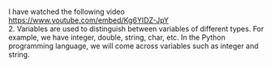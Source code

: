 I have watched the following video <br />
https://www.youtube.com/embed/Kg6YIDZ-JpY <br />
2. Variables are used to distinguish between variables of different types. For example, we have integer, double, string, char, etc. In the Python programming language, we will come across variables such as integer and string. <br />
